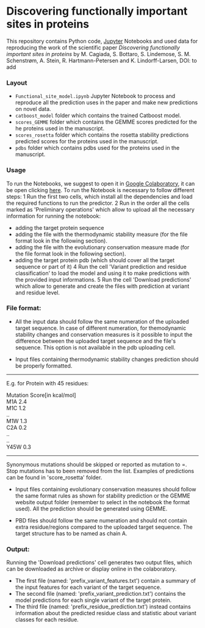 # Discovering functionally important sites in proteins

This repository contains Python code, [Jupyter](http://jupyter.org) Notebooks and used data for reproducing the work of the scientific paper _Discovering functionally important sites in proteins_ by M. Cagiada, S. Bottaro, S. Lindemose, S. M. Schenstrøm, A. Stein, R. Hartmann-Petersen and K. Lindorff-Larsen, DOI: to add
### Layout

- `Functional_site_model.ipynb` Jupyter Notebook to process and reproduce all the prediction uses in the paper and make new predictions on novel data.
- `catboost_model` folder which contains the trained Catboost model.
- `scores_GEMME` folder which contains the GEMME scores predicted for the he proteins used in the manuscript.
- `scores_rosetta` folder which contains the rosetta stability predictions predicted scores for the proteins used in the manuscript.
- `pdbs` folder which contains pdbs used for the proteins used in the manuscript.

### Usage

To run the Notebooks, we suggest to open it in [Google Colaboratory](https://colab.research.google.com/), it can be open clicking [here](https://colab.research.google.com/github/KULL-Centre/papers/blob/main/2022/functional-sites-cagiada-et-al/Functional_site_model.ipynb).
To run the Notebook is necessary to follow different steps:
1 Run the first two cells, which install all the dependencies and load the required functions to run the predictor.
2 Run in the order all the cells marked as 'Preliminary operations' which allow to upload all the necessary information for running the notebook:
  - adding the target protein sequence
  - adding the file with the thermodynamic stability measure (for the file format look in the following section).
  - adding the file with the evolutionary conservation measure made (for the file format look in the following section).
  - adding the target protein pdb (which should cover all the target sequence or part of it) 
4 Run the cell 'Variant prediction and residue classification' to load the model and using it to make predictions with the provided input informations.
5 Run the cell 'Download predictions'  which allow to generate and create the files with prediction at variant and residue level.


### File format:
- All the input data should follow the same numeration of the uploaded target sequence. In case of different numeration, for themodynamic stability changes and conservation measures is it possible to input the difference between the uploaded target sequence and the file's sequence. This option is not available in the pdb uploading cell.

- Input files containing thermodynamic stability changes prediction should be properly formatted.

********************************* 
E.g. for Protein with 45 residues:

Mutation  Score[in kcal/mol]  
M1A       2.4  
M1C       1.2  
..  
M1W       1.3  
C2A       0.2   
..  
..  
Y45W       0.3  
  
********************************* 
Synonymous mutations should be skipped or reported as mutation to =. Stop mutations has to been removed from the list.
Examples of predictions can be found in 'score_rosetta' folder.

- Input files containing evolutionary conservation measures should follow the same format rules as shown for stability prediction or the GEMME website output folder (remember to select in the notebook the format used). All the prediction should be generated using GEMME.

- PBD files should follow the same numeration and should not contain extra residue/regions compared to the uploaded target sequence. The target structure has to be named as chain A.

### Output:
Running  the 'Download predictions' cell generates two output files, which can be downloaded as archive or display online in the colaboratory.
- The first file (named: 'prefix_variant_features.txt') contain a summary of the input features for each variant of the target sequence.
- The second file (named: 'prefix_variant_prediction.txt') contains the model predictions for each single variant of the target protein.
- The third file (named: 'prefix_residue_prediction.txt') instead contains information about the predicted residue class and statistic about variant classes for each residue.

